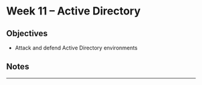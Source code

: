 # Week 11 – Active Directory

## Objectives
- Attack and defend Active Directory environments

## Notes

---
